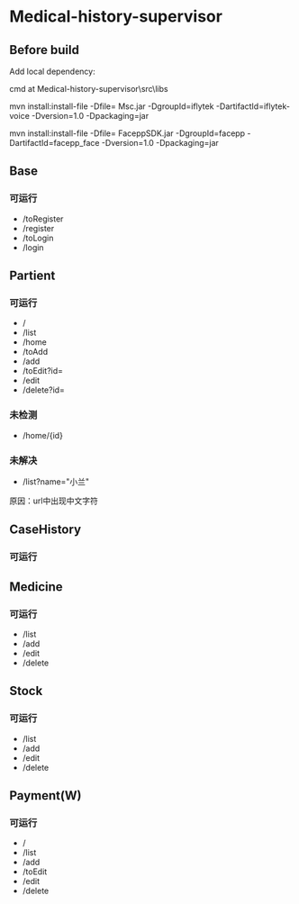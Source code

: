 ﻿# Medical-history-supervisor
## Before build
Add local dependency: 

cmd at Medical-history-supervisor\src\libs

mvn install:install-file -Dfile= Msc.jar -DgroupId=iflytek -DartifactId=iflytek-voice -Dversion=1.0 -Dpackaging=jar

mvn install:install-file -Dfile= FaceppSDK.jar -DgroupId=facepp -DartifactId=facepp_face -Dversion=1.0 -Dpackaging=jar


## Base

### 可运行

- /toRegister
- /register
- /toLogin
- /login

## Partient

### 可运行

- /
- /list
- /home
- /toAdd
- /add
- /toEdit?id=
- /edit
- /delete?id=

### 未检测

- /home/{id}

### 未解决

- /list?name="小兰"

原因：url中出现中文字符



## CaseHistory

### 可运行





## Medicine

### 可运行

- /list
- /add
- /edit
- /delete



## Stock

### 可运行

- /list
- /add
- /edit
- /delete



## Payment(W)

### 可运行

- /
- /list
- /add
- /toEdit
- /edit
- /delete

